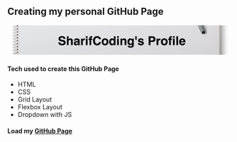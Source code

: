 ## Creating my personal GitHub Page

![Title](./img/title.png)
#### Tech used to create this GitHub Page
- HTML
- CSS
- Grid Layout
- Flexbox Layout
- Dropdown with JS

#### Load my [GitHub Page](https://sharifcoding.github.io/)
